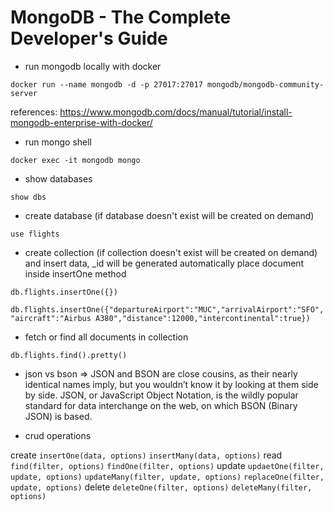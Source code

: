 # MongoDB - The Complete Developer's Guide

* run mongodb locally with docker

```docker run --name mongodb -d -p 27017:27017 mongodb/mongodb-community-server```

references: https://www.mongodb.com/docs/manual/tutorial/install-mongodb-enterprise-with-docker/

* run mongo shell

```docker exec -it mongodb mongo```

* show databases

```show dbs```

* create database (if database doesn't exist will be created on demand)

```use flights```

* create collection (if collection doesn't exist will be created on demand) and insert data, _id will be generated automatically
place document inside insertOne method

```db.flights.insertOne({})```

```db.flights.insertOne({"departureAirport":"MUC","arrivalAirport":"SFO","aircraft":"Airbus A380","distance":12000,"intercontinental":true})```

* fetch or find all documents in collection

```db.flights.find().pretty()```

* json vs bson => JSON and BSON are close cousins, as their nearly identical names imply, but you wouldn’t know it by looking at them side by side. JSON, or JavaScript Object Notation, is the wildly popular standard for data interchange on the web, on which BSON (Binary JSON) is based.


* crud operations

create ```insertOne(data, options)``` ```insertMany(data, options)```
read ```find(filter, options)``` ```findOne(filter, options)```
update ```updaetOne(filter, update, options)``` ```updateMany(filter, update, options)``` ```replaceOne(filter, update, options)```
delete ```deleteOne(filter, options)``` ```deleteMany(filter, options)```